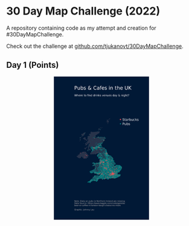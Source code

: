 # 30 Day Map Challenge (2022)
A repository containing code as my attempt and creation for #30DayMapChallenge.   

Check out the challenge at [github.com/tjukanovt/30DayMapChallenge](https://github.com/tjukanovt/30DayMapChallenge).   


## Day 1 (Points)
<p align="center">
<img src="1_Point/1_Point_uk_pubs_starbucks.png?raw=true" width="50%">
</p>